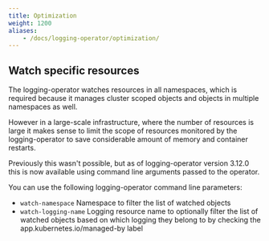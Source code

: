 ```yaml
---
title: Optimization
weight: 1200
aliases:
    - /docs/logging-operator/optimization/
---
```


## Watch specific resources

The logging-operator watches resources in all namespaces, which is required because it manages cluster scoped objects and objects in multiple namespaces as well.

However in a large-scale infrastructure, where the number of resources is large it makes sense to limit the scope of resources monitored by the logging-operator to save considerable amount of memory and container restarts.

Previously this wasn't possible, but as of logging-operator version 3.12.0 this is now available using command line arguments passed to the operator.

You can use the following logging-operator command line parameters:

- `watch-namespace` Namespace to filter the list of watched objects
- `watch-logging-name` Logging resource name to optionally filter the list of watched objects based on which logging they belong to by checking the app.kubernetes.io/managed-by label
